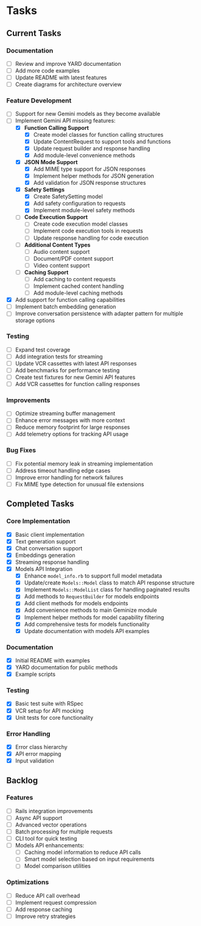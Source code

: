 # Tasks

## Current Tasks

### Documentation

- [ ] Review and improve YARD documentation
- [ ] Add more code examples
- [ ] Update README with latest features
- [ ] Create diagrams for architecture overview

### Feature Development

- [ ] Support for new Gemini models as they become available
- [ ] Implement Gemini API missing features:
  - [x] **Function Calling Support**
    - [x] Create model classes for function calling structures
    - [x] Update ContentRequest to support tools and functions
    - [x] Update request builder and response handling
    - [x] Add module-level convenience methods
  - [x] **JSON Mode Support**
    - [x] Add MIME type support for JSON responses
    - [x] Implement helper methods for JSON generation
    - [x] Add validation for JSON response structures
  - [x] **Safety Settings**
    - [x] Create SafetySetting model
    - [x] Add safety configuration to requests
    - [x] Implement module-level safety methods
  - [ ] **Code Execution Support**
    - [ ] Create code execution model classes
    - [ ] Implement code execution tools in requests
    - [ ] Update response handling for code execution
  - [ ] **Additional Content Types**
    - [ ] Audio content support
    - [ ] Document/PDF content support
    - [ ] Video content support
  - [ ] **Caching Support**
    - [ ] Add caching to content requests
    - [ ] Implement cached content handling
    - [ ] Add module-level caching methods
- [x] Add support for function calling capabilities
- [ ] Implement batch embedding generation
- [ ] Improve conversation persistence with adapter pattern for multiple storage options

### Testing

- [ ] Expand test coverage
- [ ] Add integration tests for streaming
- [ ] Update VCR cassettes with latest API responses
- [ ] Add benchmarks for performance testing
- [ ] Create test fixtures for new Gemini API features
- [ ] Add VCR cassettes for function calling responses

### Improvements

- [ ] Optimize streaming buffer management
- [ ] Enhance error messages with more context
- [ ] Reduce memory footprint for large responses
- [ ] Add telemetry options for tracking API usage

### Bug Fixes

- [ ] Fix potential memory leak in streaming implementation
- [ ] Address timeout handling edge cases
- [ ] Improve error handling for network failures
- [ ] Fix MIME type detection for unusual file extensions

## Completed Tasks

### Core Implementation

- [x] Basic client implementation
- [x] Text generation support
- [x] Chat conversation support
- [x] Embeddings generation
- [x] Streaming response handling
- [x] Models API Integration
  - [x] Enhance `model_info.rb` to support full model metadata
  - [x] Update/create `Models::Model` class to match API response structure
  - [x] Implement `Models::ModelList` class for handling paginated results
  - [x] Add methods to `RequestBuilder` for models endpoints
  - [x] Add client methods for models endpoints
  - [x] Add convenience methods to main Geminize module
  - [x] Implement helper methods for model capability filtering
  - [x] Add comprehensive tests for models functionality
  - [x] Update documentation with models API examples

### Documentation

- [x] Initial README with examples
- [x] YARD documentation for public methods
- [x] Example scripts

### Testing

- [x] Basic test suite with RSpec
- [x] VCR setup for API mocking
- [x] Unit tests for core functionality

### Error Handling

- [x] Error class hierarchy
- [x] API error mapping
- [x] Input validation

## Backlog

### Features

- [ ] Rails integration improvements
- [ ] Async API support
- [ ] Advanced vector operations
- [ ] Batch processing for multiple requests
- [ ] CLI tool for quick testing
- [ ] Models API enhancements:
  - [ ] Caching model information to reduce API calls
  - [ ] Smart model selection based on input requirements
  - [ ] Model comparison utilities

### Optimizations

- [ ] Reduce API call overhead
- [ ] Implement request compression
- [ ] Add response caching
- [ ] Improve retry strategies
